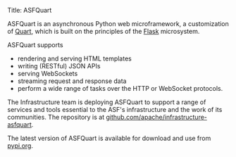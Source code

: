 Title: ASFQuart

ASFQuart is an asynchronous Python web microframework, a customization of <a href="https://github.com/pallets/quart/" target="_blank">Quart</a>, which is built on the principles of the <a href="https://flask.palletsprojects.com/" target="_blank">Flask</a> microsystem. 

ASFQuart supports

  - rendering and serving HTML templates
  - writing (RESTful) JSON APIs
  - serving WebSockets
  - streaming request and response data
  - perform a wide range of tasks over the HTTP or WebSocket protocols.

The Infrastructure team is deploying ASFQuart to support a range of services and tools essential to the ASF's infrastructure and the work of its communities. The repository is at <a href="https://github.com/apache/infrastructure-asfquart" target="_blank">github.com/apache/infrastructure-asfquart</a>.

The latest version of ASFQuart is available for download and use from <a href="https://pypi.org/project/asfquart" target="_blank">pypi.org</a>.
